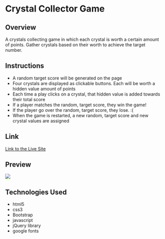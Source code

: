 # Crystal Collector Game

## Overview
A crystals collecting game in which each crystal is worth a certain amount of points. Gather crystals based on their worth to achieve the target number. 

## Instructions
* A random target score will be generated on the page
* Four crystals are displayed as clickable buttons. Each will be worth a hidden value amount of points
* Each time a play clicks on a crystal, that hidden value is added towards their total score
* If a player matches the random, target score, they win the game!
* If the player go over the random, target score, they lose. :(
* When the game is restarted, a new random, target score and new crystal values are assigned

## Link
[Link to the Live Site](https://jnieves14.github.io/Unit-4-game/)


## Preview
![](assets/images/crystal-preview.gif)


## Technologies Used
* html5
* css3
* Bootstrap
* javascript
* jQuery library
* google fonts